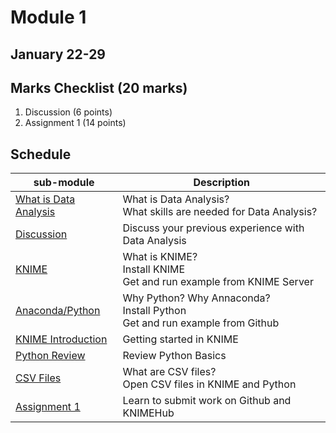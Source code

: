# Module 1

## January 22-29

## Marks Checklist (20 marks)

1.  Discussion (6 points)
2.  Assignment 1 (14 points) 

## Schedule

| sub-module|Description|
|---|---|
|[What is Data Analysis](https://bnorthan.github.io/inf-428-data-analytics-online/Module1/WhatIsDataAnalysis) | What is Data Analysis?<br>What skills are needed for Data Analysis? |
|[Discussion](https://bnorthan.github.io/inf-428-data-analytics-online/Module1/Discussion) | Discuss your previous experience with Data Analysis |
|[KNIME](https://bnorthan.github.io/inf-428-data-analytics-online/Module1/KNIME) | What is KNIME?<br> Install KNIME<br> Get and run example from KNIME Server |
|[Anaconda/Python](https://bnorthan.github.io/inf-428-data-analytics-online/Module1/Python) | Why Python? Why Annaconda? <br>Install Python<br> Get and run example from Github|  
|[KNIME Introduction](https://bnorthan.github.io/inf-428-data-analytics-online/Module1/KNIMEIntroduction) | Getting started in KNIME <br> |  
|[Python Review](https://bnorthan.github.io/inf-428-data-analytics-online/Module1/PythonReview) | Review Python Basics|  
|[CSV Files](https://bnorthan.github.io/inf-428-data-analytics-online/Module1/CSV) | What are CSV files? <br>Open CSV files in KNIME and Python<br>|  
|[Assignment 1](https://bnorthan.github.io/inf-428-data-analytics-online/Module1/Assignment1) | Learn to submit work on Github and KNIMEHub |    


